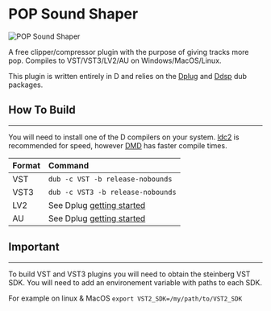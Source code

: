 # POP Sound Shaper

![POP Sound Shaper](https://firebasestorage.googleapis.com/v0/b/ctrwebsite-db7d9.appspot.com/o/pop.png?alt=media&token=077ea5ac-f524-43da-b39d-fceb473bc8e9)

 A free clipper/compressor plugin with the purpose of giving tracks more pop.  Compiles to VST/VST3/LV2/AU on Windows/MacOS/Linux.

 This plugin is written entirely in D and relies on the [Dplug](https://github.com/AuburnSounds/Dplug) and [Ddsp](https://github.com/ctrecordings/Ddsp) dub packages.

 ## How To Build
---

You will need to install one of the D compilers on your system.  [ldc2](https://github.com/ldc-developers/ldc/releases) is recommended for speed, however [DMD](https://dlang.org/download.html#dmd) has faster compile times.

|Format     |Command                                                                                |
|:----------|:--------------------------------------------------------------------------------------|
|VST        |`dub -c VST -b release-nobounds`                                                       |
|VST3       |`dub -c VST3 -b release-nobounds`                                                      |
|LV2        |See Dplug [getting started](https://github.com/AuburnSounds/Dplug/wiki/Getting-Started)|
|AU         |See Dplug [getting started](https://github.com/AuburnSounds/Dplug/wiki/Getting-Started)|

## Important
---
To build VST and VST3 plugins you will need to obtain the steinberg VST SDK.  You will need to add an environement variable with paths to each SDK.

For example on linux & MacOS `export VST2_SDK=/my/path/to/VST2_SDK`